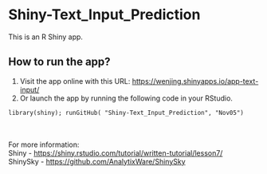 # Shiny-Text_Input_Prediction
This is an R Shiny app.

## How to run the app?

1. Visit the app online with this URL: https://wenjing.shinyapps.io/app-text-input/
2. Or launch the app by running the following code in your RStudio.

```
library(shiny); runGitHub( "Shiny-Text_Input_Prediction", "Nov05")
```


<br><br>
For more information:   
Shiny - https://shiny.rstudio.com/tutorial/written-tutorial/lesson7/  
ShinySky - https://github.com/AnalytixWare/ShinySky
